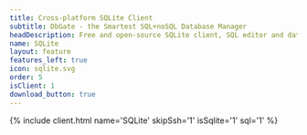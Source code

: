 ```yaml
---
title: Cross-platform SQLite Client
subtitle: DbGate - the Smartest SQL+noSQL Database Manager
headDescription: Free and open-source SQLite client, SQL editor and database manager. Desktop app in Linux, Windows, MacOS and web app in Docker.
name: SQLite
layout: feature
features_left: true
icon: sqlite.svg
order: 5
isClient: 1
download_button: true
---
```


{% include client.html name='SQLite' skipSsh='1' isSqlite='1' sql='1' %}
